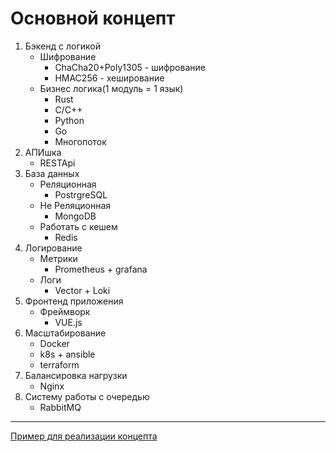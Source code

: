 <!-- Author: p4tr3g -->

# Основной концепт
1. Бэкенд с логикой 
    - Шифрование
      - ChaCha20+Poly1305 - шифрование
      - HMAC256 - хеширование
    - Бизнес логика(1 модуль = 1 язык)
      - Rust
      - C/C++
      - Python
      - Go
      - Многопоток
2. АПИшка
	- RESTApi
3. База данных
	- Реляционная
		- PostrgreSQL
	- Не Реляционная
		- MongoDB
	- Работать с кешем
		- Redis
4. Логирование
	- Метрики
		- Prometheus + grafana
	- Логи
		- Vector + Loki
5. Фронтенд приложения
	- Фреймворк
		- VUE.js
6. Масштабирование
	- Docker
	- k8s + ansible
	- terraform
7. Балансировка нагрузки
	- Nginx
8. Систему работы с очередью
	- RabbitMQ
  ***
[Пример для реализации концепта](planner/planner.md)
